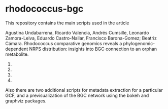 # rhodococcus-bgc

This repository contains the main scripts used in the article 

Agustina Undabarrena, Ricardo Valencia, Andrés Cumsille, Leonardo Zamora-Leiva, Eduardo Castro-Nallar, Francisco Barona-Gomez; Beatriz Cámara. Rhodococcus comparative genomics reveals a phylogenomic-dependent NRPS distribution: insights into BGC connection to an orphan metabolite.

1.
2.
3.
4.

Also there are two additional scripts for metadata extraction for a particular GCF, and a previsualization of the BGC network using the bokeh and graphviz packages.
